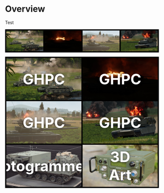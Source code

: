 <head>
	<style>
    .categories {
        grid-gap: 4px;
        padding: 4px;
        background-color: black;
    }
    .cat_container {
        position: relative;
        text-align: center;
        color: white;
        overflow: hidden;
    }
    .cat_text {
        position: absolute;
        top: 50%; 
        left: 50%;
        transform: translate(-50%, -50%);
        font-size: 5cqmin;
        font-weight: bold;
        text-shadow: 0px 0px 8px rgba(0,0,0,0.5);
        pointer-events: none;
    }
    img {
        transition: .25s ease;
        display: block;
        object-fit: cover;
        height: 100%;
        background-color: rgb(16,16,16);
    }
    img:hover {
        filter: brightness(75%) saturate(0.5);
    }
    .static {
        position: absolute;
        pointer-events: none;
    }
    .static:hover {
        opacity: 0;
        filter: brightness(75%) saturate(0.5);
    }
	</style>
</head>

# Overview

Test

<div class="categories" style="display:grid; grid-template-columns: auto auto auto auto">
    <img src="content\GHPC\T-55s.jpg">
    <img src="content\GHPC\Night Fire.jpg">
    <img src="content\GHPC\T-72s.jpg">
    <img src="content\GHPC\Abrams.jpg">
</div>
<p>

<!-- <div class="cat_container">
    <a href="index" title="GHPC">
        <img src="content\GHPC\T-55s.jpg">
    </a>
    <div class="cat_text">GHPC</div>
</div> -->

<div class="categories" style="display:grid; grid-template-columns: auto auto;">
    <div class="cat_container">
        <a href="index" title="GHPC">
            <img src="content\GHPC\T-55s.jpg">
        </a>
        <div class="cat_text">GHPC</div>
    </div>
    <div class="cat_container">
        <a href="index" title="GHPC">
            <img src="content\GHPC\Night Fire.jpg">
        </a>
        <div class="cat_text">GHPC</div>
    </div>
    <div class="cat_container">
        <a href="index" title="GHPC">
            <img src="content\GHPC\T-72s.jpg">
        </a>
        <div class="cat_text">GHPC</div>
    </div>
    <div class="cat_container">
        <a href="index" title="GHPC">
            <img src="content\GHPC\Abrams.jpg">
        </a>
        <div class="cat_text">GHPC</div>
    </div>
    <!-- <div class="cat_container">
        <a href="index" title="Photogrammetry">
            <img src="content\Scans\MLRS_normal.gif">
        </a>
        <div class="cat_text">Photogrammetry</div>
    </div> -->
    <!-- <div class="cat_container">
        <a href="index" title="Photogrammetry">
            <img src="content\Scans\MLRS_normal_static.jpg" class="static">
            <img src="content\Scans\MLRS_normal.gif">
        </a>
        <div class="cat_text">Photogrammetry</div>
    </div> -->
    <div class="cat_container">
        <a href="index" title="Photogrammetry">
            <img src="content\Scans\MLRS_normal_static.jpg">
        </a>
        <div class="cat_text">Photogrammetry</div>
    </div>
    <div class="cat_container">
        <a href="index" title="3D Art">
            <img src="content\Art\an-prc-117g.png">
        </a>
        <div class="cat_text">3D Art</div>
    </div>
</div>